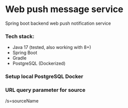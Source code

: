 # Web push message service
Spring boot backend web push notification service 

### Tech stack:
* Java 17 (tested, also working with 8+)
* Spring Boot
* Gradle
* PostgreSQL (Dockerized)

### Setup local PostgreSQL Docker

### URL query parameter for source
/s=sourceName
